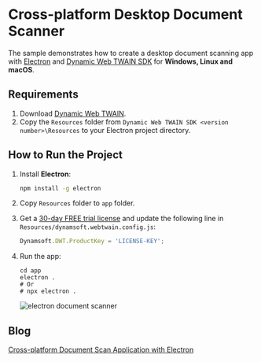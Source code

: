 # Cross-platform Desktop Document Scanner 

The sample demonstrates how to create a desktop document scanning app with [Electron](http://electron.atom.io/docs/latest/tutorial/quick-start) and [Dynamic Web TWAIN SDK](https://www.dynamsoft.com/web-twain/overview/) for **Windows, Linux and macOS**.

## Requirements
1. Download [Dynamic Web TWAIN](https://www.dynamsoft.com/web-twain/downloads).
2. Copy the `Resources` folder from `Dynamic Web TWAIN SDK <version number>\Resources` to your Electron project directory.

## How to Run the Project

1. Install **Electron**:

    ```bash
    npm install -g electron
    ```
2. Copy `Resources` folder to `app` folder.
2. Get a [30-day FREE trial license](https://www.dynamsoft.com/customer/license/trialLicense) and update the following line in `Resources/dynamsoft.webtwain.config.js`:

    ```js
    Dynamsoft.DWT.ProductKey = 'LICENSE-KEY';
    ```

3. Run the app:

    ```
    cd app
    electron .
    # Or 
    # npx electron .
    ```

    ![electron document scanner](https://www.dynamsoft.com/codepool/img/2021/06/electron-document-scanner.png)


## Blog
[Cross-platform Document Scan Application with Electron](http://www.codepool.biz/crossplatform-document-scan-electron.html)
